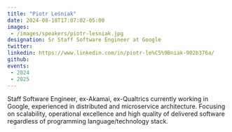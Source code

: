 ```yaml
---
title: "Piotr Leśniak"
date: 2024-08-18T17:07:02-05:00
images: 
 - /images/speakers/piotr-lesniak.jpg
designation: Sr Staff Software Engineer at Google
twitter: 
linkedin: https://www.linkedin.com/in/piotr-le%C5%9Bniak-902b376a/
github: 
events:
 - 2024
 - 2025
---
```


Staff Software Engineer, ex-Akamai, ex-Qualtrics currently working in Google, experienced in distributed and microservice architecture. Focusing on scalability, operational excellence and high quality of delivered software regardless of programming language/technology stack.
